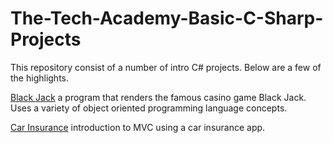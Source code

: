 # The-Tech-Academy-Basic-C-Sharp-Projects

This repository consist of a number of intro C# projects.  Below are a few of the highlights. 

<a href = "https://github.com/sammyKav/The-Tech-Academy-Basic-C-Sharp-Projects/tree/main/Casino"> Black Jack</a> a program that renders the famous casino game Black Jack. Uses a variety of object oriented programming language concepts. 

<a href = "https://github.com/sammyKav/The-Tech-Academy-Basic-C-Sharp-Projects/tree/main/CarInsurance">Car Insurance</a> introduction to MVC using a car insurance app. 

 
           
           
